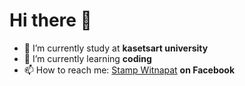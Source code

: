 # Hi there 👋
- 🔭 I’m currently study at **kasetsart university**
- 🌱 I’m currently learning **coding**
- 📫 How to reach me:  [Stamp Witnapat](https://www.facebook.com/witnapat) **on Facebook**
